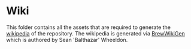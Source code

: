 # Wiki

This folder contains all the assets that are required to generate the [wikipedia](https://github.com/FAForever/fa/wiki) of the repository. The wikipedia is generated via [BrewWikiGen](https://github.com/The-Balthazar/BrewWikiGen) which is authored by Sean 'Balthazar' Wheeldon.